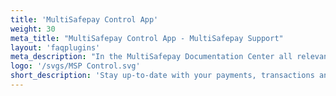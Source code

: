 ```yaml
---
title: 'MultiSafepay Control App'
weight: 30
meta_title: "MultiSafepay Control App - MultiSafepay Support"
layout: 'faqplugins'
meta_description: "In the MultiSafepay Documentation Center all relevant information regarding our Plugins and API. As well as Support pages for Payment Method, Tools and General Questions. You can also find the contact details of our Support Team and Integration Team."
logo: '/svgs/MSP Control.svg'
short_description: 'Stay up-to-date with your payments, transactions and revenue on a mobile device.'
---
```

